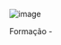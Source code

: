 ![image](https://github.com/user-attachments/assets/c57f7bb4-5d9f-4cab-bf23-28d99e4b4fc2)

Formação -
